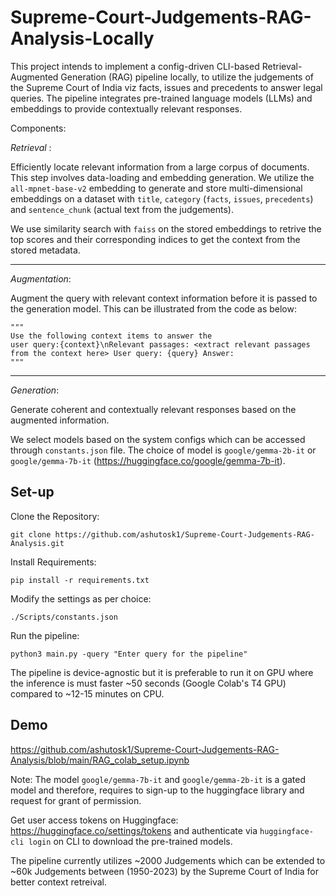 
# Supreme-Court-Judgements-RAG-Analysis-Locally

This project intends to implement a config-driven CLI-based Retrieval-Augmented Generation (RAG) pipeline locally, to utilize the judgements of the Supreme Court of India viz facts, issues and precedents to answer legal queries. The pipeline integrates pre-trained language models (LLMs) and embeddings to provide contextually relevant responses.


Components:

*Retrieval* : 
    
Efficiently locate relevant information from a large corpus of documents. This step involves data-loading and embedding generation. We utilize the `all-mpnet-base-v2` embedding to generate and store multi-dimensional embeddings on a dataset with `title`, `category` (`facts`, `issues`, `precedents`) and `sentence_chunk` (actual text from the judgements).

We use similarity search with `faiss` on the stored embeddings to retrive the top scores and their corresponding indices to get the context from the stored metadata. 

***

*Augmentation*:

Augment the query with relevant context information before it is passed to the generation model. This can be illustrated from the code as below:

```
"""
Use the following context items to answer the 
user query:{context}\nRelevant passages: <extract relevant passages from the context here> User query: {query} Answer:
"""
```
***
*Generation*:

Generate coherent and contextually relevant responses based on the augmented information.

We select models based on the system configs which can be accessed through `constants.json` file. The choice of model is `google/gemma-2b-it` or `google/gemma-7b-it` (https://huggingface.co/google/gemma-7b-it).


## Set-up

Clone the Repository:

```
git clone https://github.com/ashutosk1/Supreme-Court-Judgements-RAG-Analysis.git
```

Install Requirements:

```
pip install -r requirements.txt
```

Modify the settings as per choice:

`./Scripts/constants.json`


Run the pipeline:

```
python3 main.py -query "Enter query for the pipeline"
```

The pipeline is device-agnostic but it is preferable to run it on GPU where the inference is must faster ~50 seconds (Google Colab's T4 GPU) compared to ~12-15 minutes on CPU. 











## Demo

https://github.com/ashutosk1/Supreme-Court-Judgements-RAG-Analysis/blob/main/RAG_colab_setup.ipynb

Note: The model `google/gemma-7b-it` and `google/gemma-2b-it` is a gated model and therefore, requires to sign-up to the huggingface library and request for grant of permission. 

Get user access tokens on Huggingface: https://huggingface.co/settings/tokens and authenticate via `huggingface-cli login` on CLI to download the pre-trained models. 

The pipeline currently utilizes ~2000 Judgements which can be extended to ~60k Judgements between (1950-2023) by the Supreme Court of India for better context retreival.  
     

